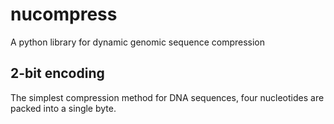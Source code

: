 # nucompress
A python library for dynamic genomic sequence compression

## 2-bit encoding
The simplest compression method for DNA sequences, four nucleotides are packed into a single byte.
